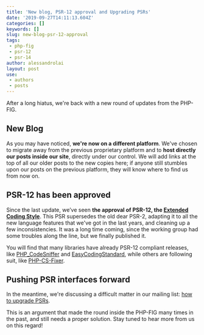 ```yaml
---
title: 'New blog, PSR-12 approval and Upgrading PSRs'
date: '2019-09-27T14:11:13.604Z'
categories: []
keywords: []
slug: new-blog-psr-12-approval
tags:
 - php-fig
 - psr-12
 - psr-14
author: alessandrolai
layout: post
use:
 - authors
 - posts
---
```


After a long hiatus, we're back with a new round of updates from the PHP-FIG.

## New Blog

As you may have noticed, **we're now on a different platform**. We've chosen to migrate away from the previous proprietary platform and to **host directly our posts inside our site**, directly under our control. We will add links at the top of all our older posts to the new copies here; if anyone still stumbles upon our posts on the previous platform, they will know where to find us from now on. 

## PSR-12 has been approved

Since the last update, we’ve seen **the approval of PSR-12, the [Extended Coding Style](https://www.php-fig.org/psr/psr-12/)**. This PSR supersedes the old dear PSR-2, adapting it to all the new language features that we've got in the last years, and cleaning up a few inconsistencies. It was a long time coming, since the working group had some troubles along the line, but we finally published it.

You will find that many libraries have already PSR-12 compliant releases, like [PHP_CodeSniffer](https://github.com/squizlabs/PHP_CodeSniffer/releases/tag/3.5.0) and [EasyCodingStandard](https://www.tomasvotruba.cz/blog/2018/04/09/try-psr-12-on-your-code-today/), while others are following suit, like [PHP-CS-Fixer](https://github.com/FriendsOfPHP/PHP-CS-Fixer/issues/4502). 

## Pushing PSR interfaces forward

In the meantime, we're discussing a difficult matter in our mailing list: [how to upgrade PSRs](https://groups.google.com/d/topic/php-fig/OyC3plRYhqg/discussion).

This is an argument that made the round inside the PHP-FIG many times in the past, and still needs a proper solution. Stay tuned to hear more from us on this regard!
